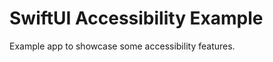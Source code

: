 SwiftUI Accessibility Example
===========================================

Example app to showcase some accessibility features.
